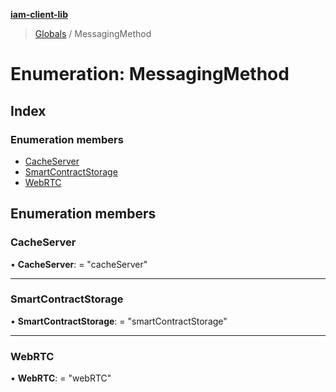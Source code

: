 **[iam-client-lib](../README.md)**

> [Globals](../globals.md) / MessagingMethod

# Enumeration: MessagingMethod

## Index

### Enumeration members

* [CacheServer](messagingmethod.md#cacheserver)
* [SmartContractStorage](messagingmethod.md#smartcontractstorage)
* [WebRTC](messagingmethod.md#webrtc)

## Enumeration members

### CacheServer

•  **CacheServer**:  = "cacheServer"

___

### SmartContractStorage

•  **SmartContractStorage**:  = "smartContractStorage"

___

### WebRTC

•  **WebRTC**:  = "webRTC"
